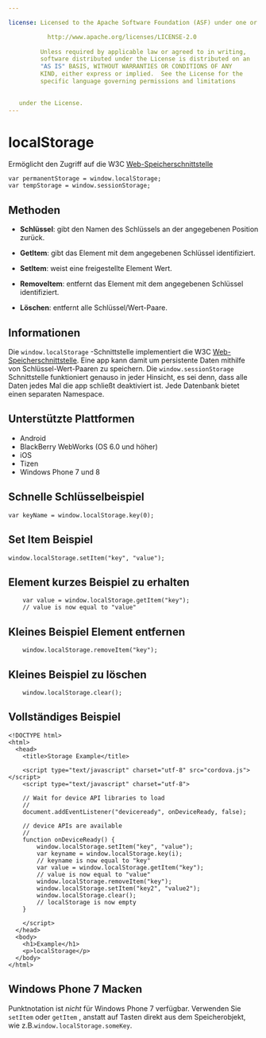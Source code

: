 ```yaml
---

license: Licensed to the Apache Software Foundation (ASF) under one or more contributor license agreements. See the NOTICE file distributed with this work for additional information regarding copyright ownership. The ASF licenses this file to you under the Apache License, Version 2.0 (the "License"); you may not use this file except in compliance with the License. You may obtain a copy of the License at

           http://www.apache.org/licenses/LICENSE-2.0
    
         Unless required by applicable law or agreed to in writing,
         software distributed under the License is distributed on an
         "AS IS" BASIS, WITHOUT WARRANTIES OR CONDITIONS OF ANY
         KIND, either express or implied.  See the License for the
         specific language governing permissions and limitations
    

   under the License.
---
```


# localStorage

Ermöglicht den Zugriff auf die W3C [Web-Speicherschnittstelle][1]

 [1]: http://dev.w3.org/html5/webstorage/#the-localstorage-attribute

    var permanentStorage = window.localStorage;
    var tempStorage = window.sessionStorage;
    

## Methoden

*   **Schlüssel**: gibt den Namen des Schlüssels an der angegebenen Position zurück.

*   **GetItem**: gibt das Element mit dem angegebenen Schlüssel identifiziert.

*   **SetItem**: weist eine freigestellte Element Wert.

*   **RemoveItem**: entfernt das Element mit dem angegebenen Schlüssel identifiziert.

*   **Löschen**: entfernt alle Schlüssel/Wert-Paare.

## Informationen

Die `window.localStorage` -Schnittstelle implementiert die W3C [Web-Speicherschnittstelle][2]. Eine app kann damit um persistente Daten mithilfe von Schlüssel-Wert-Paaren zu speichern. Die `window.sessionStorage` Schnittstelle funktioniert genauso in jeder Hinsicht, es sei denn, dass alle Daten jedes Mal die app schließt deaktiviert ist. Jede Datenbank bietet einen separaten Namespace.

 [2]: http://dev.w3.org/html5/webstorage/

## Unterstützte Plattformen

*   Android
*   BlackBerry WebWorks (OS 6.0 und höher)
*   iOS
*   Tizen
*   Windows Phone 7 und 8

## Schnelle Schlüsselbeispiel

    var keyName = window.localStorage.key(0);
    

## Set Item Beispiel

    window.localStorage.setItem("key", "value");
    

## Element kurzes Beispiel zu erhalten

        var value = window.localStorage.getItem("key");
        // value is now equal to "value"
    

## Kleines Beispiel Element entfernen

        window.localStorage.removeItem("key");
    

## Kleines Beispiel zu löschen

        window.localStorage.clear();
    

## Vollständiges Beispiel

    <!DOCTYPE html>
    <html>
      <head>
        <title>Storage Example</title>
    
        <script type="text/javascript" charset="utf-8" src="cordova.js"></script>
        <script type="text/javascript" charset="utf-8">
    
        // Wait for device API libraries to load
        //
        document.addEventListener("deviceready", onDeviceReady, false);
    
        // device APIs are available
        //
        function onDeviceReady() {
            window.localStorage.setItem("key", "value");
            var keyname = window.localStorage.key(i);
            // keyname is now equal to "key"
            var value = window.localStorage.getItem("key");
            // value is now equal to "value"
            window.localStorage.removeItem("key");
            window.localStorage.setItem("key2", "value2");
            window.localStorage.clear();
            // localStorage is now empty
        }
    
        </script>
      </head>
      <body>
        <h1>Example</h1>
        <p>localStorage</p>
      </body>
    </html>
    

## Windows Phone 7 Macken

Punktnotation ist *nicht* für Windows Phone 7 verfügbar. Verwenden Sie `setItem` oder `getItem` , anstatt auf Tasten direkt aus dem Speicherobjekt, wie z.B.`window.localStorage.someKey`.